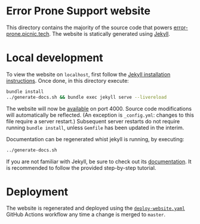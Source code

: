 # Error Prone Support website

This directory contains the majority of the source code that powers
[error-prone.picnic.tech][error-prone-support-website]. The website is
statically generated using [Jekyll][jekyll].

# Local development

To view the website on `localhost`, first follow the [Jekyll installation
instructions][jekyll-docs-installation]. Once done, in this directory execute:

```sh
bundle install
../generate-docs.sh && bundle exec jekyll serve --livereload
```

The website will now be [available][localhost-port-4000] on port 4000. Source
code modifications will automatically be reflected. (An exception is
`_config.yml`: changes to this file require a server restart.) Subsequent
server restarts do not require running `bundle install`, unless `Gemfile` has
been updated in the interim.

Documentation can be regenerated whist jekyll is running, by executing:

```sh
../generate-docs.sh
```

If you are not familiar with Jekyll, be sure to check out its
[documentation][jekyll-docs]. It is recommended to follow the provided
step-by-step tutorial.

# Deployment

The website is regenerated and deployed using the
[`deploy-website.yaml`][error-prone-support-website-deploy-workflow] GitHub
Actions workflow any time a change is merged to `master`.

[error-prone-support-website]: https://error-prone.picnic.tech
[error-prone-support-website-deploy-workflow]: https://github.com/PicnicSupermarket/error-prone-support/actions/workflows/deploy-website.yaml
[jekyll]: https://jekyllrb.com
[jekyll-docs]: https://jekyllrb.com/docs/
[jekyll-docs-installation]: https://jekyllrb.com/docs/installation/
[localhost-port-4000]: http://127.0.0.1:4000
